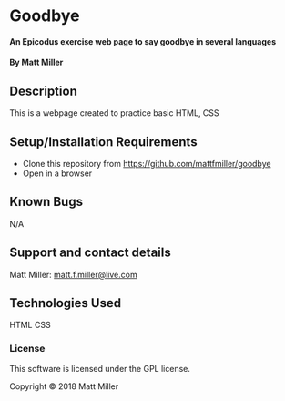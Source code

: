 # Goodbye

#### An Epicodus exercise web page to say goodbye in several languages

#### By Matt Miller

## Description

This is a webpage created to practice basic HTML, CSS

## Setup/Installation Requirements

* Clone this repository from https://github.com/mattfmiller/goodbye
* Open in a browser

## Known Bugs

N/A

## Support and contact details

Matt Miller: matt.f.miller@live.com

## Technologies Used

HTML
CSS

### License

This software is licensed under the GPL license.

Copyright © 2018 Matt Miller
